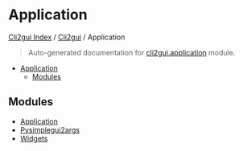 # Application

[Cli2gui Index](../../README.md#cli2gui-index) / [Cli2gui](../index.md#cli2gui) / Application

> Auto-generated documentation for [cli2gui.application](../../../../cli2gui/application/__init__.py) module.

- [Application](#application)
  - [Modules](#modules)

## Modules

- [Application](./application.md)
- [Pysimplegui2args](./pysimplegui2args.md)
- [Widgets](./widgets.md)